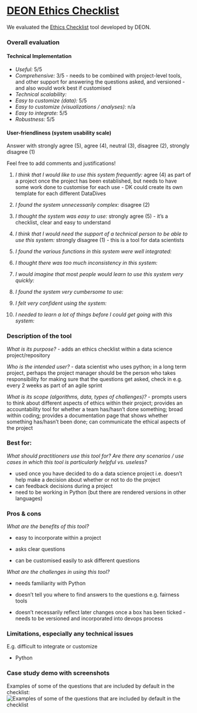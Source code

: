 # [DEON Ethics Checklist](https://deon.drivendata.org/)

We evaluated the [Ethics Checklist](https://deon.drivendata.org/) tool developed by DEON.

### Overall evaluation

#### Technical Implementation

- _Useful:_ 5/5
- _Comprehensive:_ 3/5 - needs to be combined with project-level tools, and other support for answering the questions asked, and versioned - and also would work best if customised
- _Technical scalability:_
- _Easy to customize (data):_ 5/5
- _Easy to customize (visualizations / analyses):_ n/a
- _Easy to integrate:_ 5/5
- _Robustness:_ 5/5

#### User-friendliness (system usability scale)

Answer with strongly agree (5), agree (4), neutral (3), disagree (2), strongly disagree (1)

Feel free to add comments and justifications!

1. _I think that I would like to use this system frequently:_ agree (4) as part of a project once the project has been established, but needs to have some work done to customise for each use - DK could create its own template for each different DataDives

2. _I found the system unnecessarily complex:_ disagree (2)

3. _I thought the system was easy to use:_ strongly agree (5) - it’s a checklist, clear and easy to understand

4. _I think that I would need the support of a technical person to be able to use this system:_ strongly disagree (1) - this is a tool for data scientists

5. _I found the various functions in this system were well integrated:_

6. _I thought there was too much inconsistency in this system:_

7. _I would imagine that most people would learn to use this system very quickly:_

8. _I found the system very cumbersome to use:_

9. _I felt very confident using the system:_

10. _I needed to learn a lot of things before I could get going with this system:_

### Description of the tool

_What is its purpose?_ - adds an ethics checklist within a data science project/repository

_Who is the intended user?_ - data scientist who uses python; in a long term project, perhaps the project manager should be the person who takes responsibility for making sure that the questions get asked, check in e.g. every 2 weeks as part of an agile sprint

_What is its scope (algorithms, data, types of challenges)?_ - prompts users to think about different aspects of ethics within their project; provides an accountability tool for whether a team has/hasn’t done something; broad within coding; provides a documentation page that shows whether something has/hasn’t been done; can communicate the ethical aspects of the project

### Best for:

_What should practitioners use this tool for? Are there any scenarios / use cases in which this tool is particularly helpful vs. useless?_

- used once you have decided to do a data science project i.e. doesn’t help make a decision about whether or not to do the project
- can feedback decisions during a project
- need to be working in Python (but there are rendered versions in other languages)

### Pros & cons

_What are the benefits of this tool?_

- easy to incorporate within a project

- asks clear questions

- can be customised easily to ask different questions

_What are the challenges in using this tool?_

- needs familiarity with Python

- doesn’t tell you where to find answers to the questions e.g. fairness tools

- doesn’t necessarily reflect later changes once a box has been ticked - needs to be versioned and incorporated into devops process

### Limitations, especially any technical issues

E.g. difficult to integrate or customize

- Python

### Case study demo with screenshots

Examples of some of the questions that are included by default in the checklist:
![Examples of some of the questions that are included by default in the checklist](../_media/image30.png)
